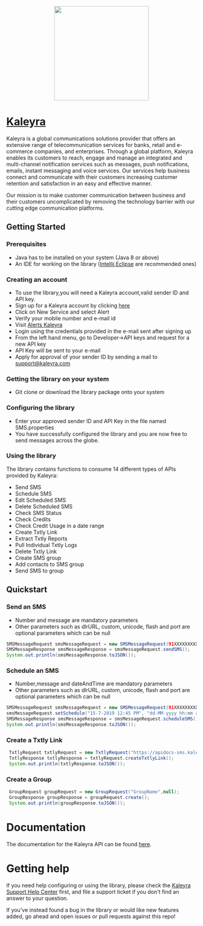<p align="center">
<img src=https://www.kaleyra.com/wp-content/uploads/2018/08/FB-profile-pic.png height="250" width="250">
</p>

# [Kaleyra](https://www.kaleyra.com/)
Kaleyra is a global communications solutions provider that offers an extensive range of telecommunication services for banks, retail and e-commerce companies, and enterprises. Through a global platform, Kaleyra enables its customers to reach, engage and manage an integrated and multi-channel notification services such as messages, push notifications, emails, instant messaging and voice services. Our services help business connect and communicate with their customers increasing customer retention and satisfaction in an easy and effective manner.

Our mission is to make customer communication between business and their customers uncomplicated by removing the technology barrier with our cutting edge communication platforms. 
## Getting Started
### Prerequisites
- Java has to be installed on your system (Java 8 or above)
- An IDE for working on the library ([Intellij](https://www.jetbrains.com/idea/download/#section=windows),[Eclipse](https://www.eclipse.org/downloads/) are recommended ones)

### Creating an account
- To use the library,you will need a Kaleyra account,valid sender ID and API key.
- Sign up for a Kaleyra account by clicking [here](http://accounts.kaleyra.com/login?next=home)
- Click on New Service and select Alert
- Verify your mobile number and e-mail id
- Visit [Alerts Kaleyra](https://alerts.kaleyra.com/)
- Login using the credentials provided in the e-mail sent after signing up
- From the left hand menu, go to Developer->API keys and request for a new API key
- API Key will be sent to your e-mail
- Apply for approval of your sender ID by sending a mail to support@kaleyra.com

### Getting the library on your system
- Git clone or download the library package onto your system

### Configuring the library
- Enter your approved sender ID and API Key in the file named SMS.properties 
- You have successfully configured the library and you are now free to send messages across the globe.

### Using the library
The library contains functions to consume 14 different types of APIs provided by Kaleyra:
 - Send SMS
 - Schedule SMS
 - Edit Scheduled SMS
 - Delete Scheduled SMS
 - Check SMS Status
 - Check Credits
 - Check Credit Usage in a date range
 - Create Txtly Link
 - Extract Txtly Reports
 - Pull Individual Txtly Logs
 - Delete Txtly Link
 - Create SMS group
 - Add contacts to SMS group
 - Send SMS to group
 
 ## Quickstart
 ### Send an SMS
 - Number and message are mandatory parameters
 - Other parameters such as dlrURL, custom, unicode, flash and port are optional parameters which can be null
 ```java
 SMSMessageRequest smsMessageRequest = new SMSMessageRequest(91XXXXXXXXXXL,"message",null,null,null,null,null);
 SMSMessageResponse smsMessageResponse = smsMessageRequest.sendSMS();
 System.out.println(smsMessageResponse.toJSON());
 ```
 ### Schedule an SMS
 - Number,message and dateAndTime are mandatory parameters
 - Other parameters such as dlrURL, custom, unicode, flash and port are optional parameters which can be null
 ```java
 SMSMessageRequest smsMessageRequest = new SMSMessageRequest(91XXXXXXXXXXL,"message",null,null,null,null,null);        
 smsMessageRequest.setSchedule("15-7-2019 12:45 PM", "dd-MM-yyyy hh:mm a");
 SMSMessageResponse smsMessageResponse = smsMessageRequest.scheduleSMS(); 
 System.out.println(smsMessageResponse.toJSON());
 ```
 ### Create a Txtly Link
 ```java
  TxtlyRequest txtlyRequest = new TxtlyRequest("https://apidocs-sms.kaleyra.com",null,null,null,null,null,null);
  TxtlyResponse txtlyResponse = txtlyRequest.createTxtlyLink();
  System.out.println(txtlyResponse.toJSON());
 ```
 ### Create a Group
 ```java
  GroupRequest groupRequest = new GroupRequest("GroupName",null);
  GroupResponse groupResponse = groupRequest.create();
  System.out.println(groupResponse.toJSON());
 ```
 # Documentation
 The documentation for the Kaleyra API can be found [here](https://apidocs-sms.kaleyra.com/?version=latest).

# Getting help
If you need help configuring or using the library, please check the [Kaleyra Support Help Center](http://support.kaleyra.com/support/home) first, and file a support ticket if you don't find an answer to your question.

If you've instead found a bug in the library or would like new features added, go ahead and open issues or pull requests against this repo!
